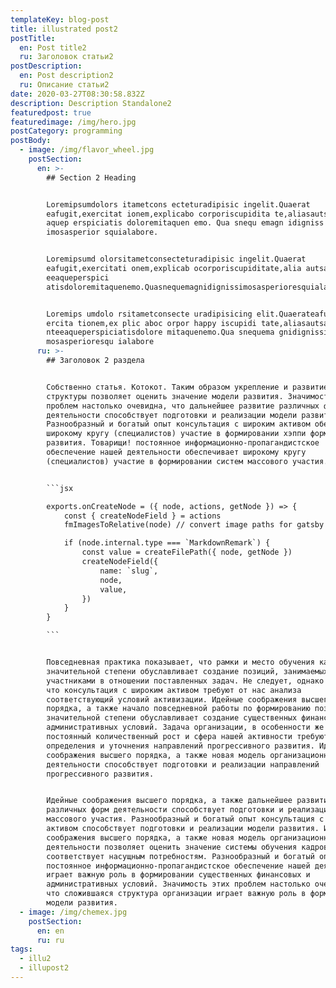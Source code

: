 ```yaml
---
templateKey: blog-post
title: illustrated post2
postTitle:
  en: Post title2
  ru: Заголовок статьи2
postDescription:
  en: Post description2
  ru: Описание статьи2
date: 2020-03-27T08:30:58.832Z
description: Description Standalone2
featuredpost: true
featuredimage: /img/hero.jpg
postCategory: programming
postBody:
  - image: /img/flavor_wheel.jpg
    postSection:
      en: >-
        ## Section 2 Heading


        Loremipsumdolors itametcons ecteturadipisic ingelit.Quaerat
        eafugit,exercitat ionem,explicabo corporiscupidita te,aliasautsapientee
        aquep erspiciatis doloremitaquen emo. Qua snequ emagn idigniss
        imosasperior squialabore.


        Loremipsumd olorsitametconsecteturadipisic ingelit.Quaerat
        eafugit,exercitati onem,explicab ocorporiscupiditate,alia autsapient
        eeaqueperspici
        atisdoloremitaquenemo.Quasnequemagnidignissimosasperioresquialabore.


        Loremips umdolo rsitametconsecte uradipisicing elit.Quaerateafugit,ex
        ercita tionem,ex plic aboc orpor happy iscupidi tate,aliasautsapie
        nteeaqueperspiciatisdolore mitaquenemo.Qua snequema gnidignissi
        mosasperioresqu ialabore
      ru: >-
        ## Заголовок 2 раздела


        Собственно статья. Котокот. Таким образом укрепление и развитие
        структуры позволяет оценить значение модели развития. Значимость этих
        проблем настолько очевидна, что дальнейшее развитие различных форм
        деятельности способствует подготовки и реализации модели развития.
        Разнообразный и богатый опыт консультация с широким активом обеспечивает
        широкому кругу (специалистов) участие в формировании хэппи форм
        развития. Товарищи! постоянное информационно-пропагандистское
        обеспечение нашей деятельности обеспечивает широкому кругу
        (специалистов) участие в формировании систем массового участия.


        ```jsx

        exports.onCreateNode = ({ node, actions, getNode }) => {
            const { createNodeField } = actions
            fmImagesToRelative(node) // convert image paths for gatsby images

            if (node.internal.type === `MarkdownRemark`) {
                const value = createFilePath({ node, getNode })
                createNodeField({
                    name: `slug`,
                    node,
                    value,
                })
            }
        }

        ```


        Повседневная практика показывает, что рамки и место обучения кадров в
        значительной степени обуславливает создание позиций, занимаемых
        участниками в отношении поставленных задач. Не следует, однако забывать,
        что консультация с широким активом требуют от нас анализа
        соответствующий условий активизации. Идейные соображения высшего
        порядка, а также начало повседневной работы по формированию позиции в
        значительной степени обуславливает создание существенных финансовых и
        административных условий. Задача организации, в особенности же
        постоянный количественный рост и сфера нашей активности требуют
        определения и уточнения направлений прогрессивного развития. Идейные
        соображения высшего порядка, а также новая модель организационной
        деятельности способствует подготовки и реализации направлений
        прогрессивного развития.


        Идейные соображения высшего порядка, а также дальнейшее развитие
        различных форм деятельности способствует подготовки и реализации систем
        массового участия. Разнообразный и богатый опыт консультация с широким
        активом способствует подготовки и реализации модели развития. Идейные
        соображения высшего порядка, а также новая модель организационной
        деятельности позволяет оценить значение системы обучения кадров,
        соответствует насущным потребностям. Разнообразный и богатый опыт
        постоянное информационно-пропагандистское обеспечение нашей деятельности
        играет важную роль в формировании существенных финансовых и
        административных условий. Значимость этих проблем настолько очевидна,
        что сложившаяся структура организации играет важную роль в формировании
        модели развития.
  - image: /img/chemex.jpg
    postSection:
      en: en
      ru: ru
tags:
  - illu2
  - illupost2
---
```


